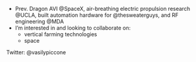 - Prev. Dragon AVI @SpaceX, air-breathing electric propulsion research @UCLA, built automation hardware for @thesweaterguys, and RF engineering @MDA 
- I’m interested in and looking to collaborate on:
  - vertical farming technologies
  - space

Twitter: @vasilypiccone

<!---
Vasily-Piccone/Vasily-Piccone is a ✨ special ✨ repository because its `README.md` (this file) appears on your GitHub profile.
You can click the Preview link to take a look at your changes.
--->
